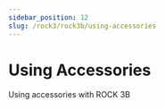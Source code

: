 ```yaml
---
sidebar_position: 12
slug: /rock3/rock3b/using-accessories
---
```


# Using Accessories

Using accessories with ROCK 3B

<!-- <DocCardList /> -->
